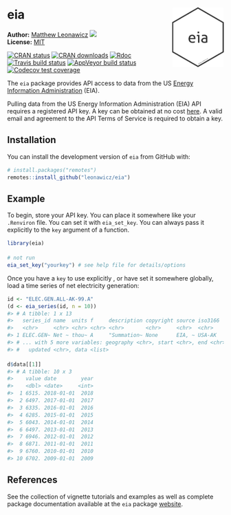 
<!-- README.md is generated from README.Rmd. Please edit that file -->

# eia <img src="man/figures/logo.png" style="margin-left:10px;margin-bottom:5px;" width="120" align="right">

**Author:** [Matthew Leonawicz](https://leonawicz.github.io/blog/)
<a href="https://orcid.org/0000-0001-9452-2771" target="orcid.widget">
<image class="orcid" src="https://members.orcid.org/sites/default/files/vector_iD_icon.svg" height="16"></a>
<br/> **License:** [MIT](https://opensource.org/licenses/MIT)<br/>

[![CRAN
status](http://www.r-pkg.org/badges/version/eia)](https://cran.r-project.org/package=eia)
[![CRAN
downloads](http://cranlogs.r-pkg.org/badges/grand-total/eia)](https://cran.r-project.org/package=eia)
[![Rdoc](http://www.rdocumentation.org/badges/version/eia)](http://www.rdocumentation.org/packages/eia)
[![Travis build
status](https://travis-ci.org/leonawicz/eia.svg?branch=master)](https://travis-ci.org/leonawicz/eia)
[![AppVeyor build
status](https://ci.appveyor.com/api/projects/status/github/leonawicz/eia?branch=master&svg=true)](https://ci.appveyor.com/project/leonawicz/eia)
[![Codecov test
coverage](https://codecov.io/gh/leonawicz/eia/branch/master/graph/badge.svg)](https://codecov.io/gh/leonawicz/eia?branch=master)

The `eia` package provides API access to data from the US [Energy
Information Administration](https://www.eia.gov/) (EIA).

Pulling data from the US Energy Information Administration (EIA) API
requires a registered API key. A key can be obtained at no cost
[here](https://www.eia.gov/opendata/register.php). A valid email and
agreement to the API Terms of Service is required to obtain a key.

## Installation

You can install the development version of `eia` from GitHub with:

``` r
# install.packages("remotes")
remotes::install_github("leonawicz/eia")
```

## Example

To begin, store your API key. You can place it somewhere like your
`.Renviron` file. You can set it with `eia_set_key`. You can always pass
it explicitly to the `key` argument of a function.

``` r
library(eia)

# not run
eia_set_key("yourkey") # see help file for details/options
```

Once you have a `key` to use explicitly , or have set it somewhere
globally, load a time series of net electricity generation:

``` r
id <- "ELEC.GEN.ALL-AK-99.A"
(d <- eia_series(id, n = 10))
#> # A tibble: 1 x 13
#>   series_id name  units f     description copyright source iso3166
#>   <chr>     <chr> <chr> <chr> <chr>       <chr>     <chr>  <chr>  
#> 1 ELEC.GEN~ Net ~ thou~ A     "Summation~ None      EIA, ~ USA-AK 
#> # ... with 5 more variables: geography <chr>, start <chr>, end <chr>,
#> #   updated <chr>, data <list>

d$data[[1]]
#> # A tibble: 10 x 3
#>    value date        year
#>    <dbl> <date>     <int>
#>  1 6515. 2018-01-01  2018
#>  2 6497. 2017-01-01  2017
#>  3 6335. 2016-01-01  2016
#>  4 6285. 2015-01-01  2015
#>  5 6043. 2014-01-01  2014
#>  6 6497. 2013-01-01  2013
#>  7 6946. 2012-01-01  2012
#>  8 6871. 2011-01-01  2011
#>  9 6760. 2010-01-01  2010
#> 10 6702. 2009-01-01  2009
```

## References

See the collection of vignette tutorials and examples as well as
complete package documentation available at the `eia` package
[website](https://leonawicz.github.io/eia/).
